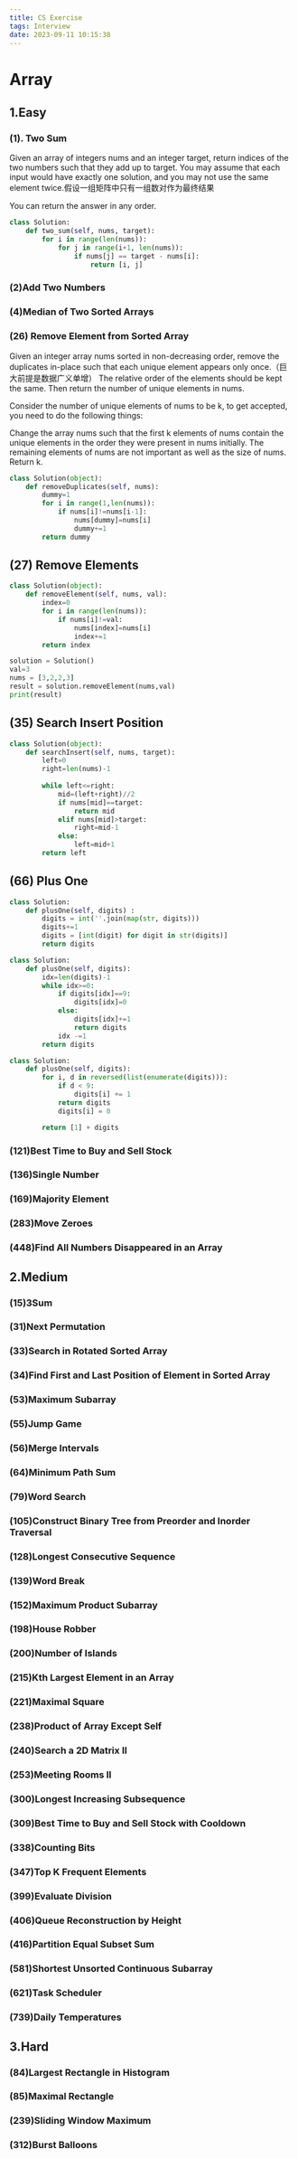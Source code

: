```yaml
---
title: CS Exercise
tags: Interview
date: 2023-09-11 10:15:38
---
```


# Array

##   1.Easy


### (1). Two Sum

Given an array of integers nums and an integer target, return indices of the two numbers such that they add up to target. You may assume that each input would have exactly one solution, and you may not use the same element twice.假设一组矩阵中只有一组数对作为最终结果

You can return the answer in any order.

```python
class Solution:
    def two_sum(self, nums, target):
        for i in range(len(nums)):
            for j in range(i+1, len(nums)):
                if nums[j] == target - nums[i]:
                    return [i, j]
```

###   (2)Add Two Numbers
###   (4)Median of Two Sorted Arrays


### (26) Remove Element from Sorted Array
Given an integer array nums sorted in non-decreasing order, remove the duplicates in-place such that each unique element appears only once.（巨大前提是数据广义单增） The relative order of the elements should be kept the same. Then return the number of unique elements in nums.

Consider the number of unique elements of nums to be k, to get accepted, you need to do the following things:

Change the array nums such that the first k elements of nums contain the unique elements in the order they were present in nums initially. The remaining elements of nums are not important as well as the size of nums. Return k.

```python
class Solution(object):
    def removeDuplicates(self, nums):
        dummy=1
        for i in range(1,len(nums)):
            if nums[i]!=nums[i-1]:
                nums[dummy]=nums[i]
                dummy+=1
        return dummy
```

## (27) Remove Elements

```python
class Solution(object):
    def removeElement(self, nums, val):
        index=0
        for i in range(len(nums)):
            if nums[i]!=val:
                nums[index]=nums[i]
                index+=1
        return index

solution = Solution()
val=3
nums = [3,2,2,3]
result = solution.removeElement(nums,val)
print(result)
```

## (35) Search Insert Position

```python
class Solution(object):
    def searchInsert(self, nums, target):
        left=0
        right=len(nums)-1
        
        while left<=right:
            mid=(left+right)//2
            if nums[mid]==target:
                return mid
            elif nums[mid]>target:
                right=mid-1
            else:
                left=mid+1
        return left
```
<!-- #报错原因
- `for i in range(len(nums))`：这个循环会从索引`0`开始迭代到数组的最后一个索引。
- 在第一次循环迭代时，“if nums[i] == target”检查是否找到了`target`，如果找到了，返回索引。
- `elif nums[i] < target and nums[i+1] > target` : 这个条件检查是否” target”应该插入到 `nums[i]`和` nums $[i+1$ ]`之间。
- `else”：如果以上条件都不满足，就返回`len(nums)” -->


## (66) Plus One

<!-- 格式转换版(一) -->
```python
class Solution:
    def plusOne(self, digits) :
        digits = int(''.join(map(str, digits)))
        digits+=1
        digits = [int(digit) for digit in str(digits)]
        return digits
```

<!-- 格式转换版(二) -->
```python
class Solution:
    def plusOne(self, digits):
        idx=len(digits)-1
        while idx>=0:
            if digits[idx]==9:
                digits[idx]=0
            else:
                digits[idx]+=1
                return digits
            idx -=1
        return digits
```

<!-- index方法一 -->
```python
class Solution:
    def plusOne(self, digits): 
        for i, d in reversed(list(enumerate(digits))):
            if d < 9:
                digits[i] += 1
            return digits
            digits[i] = 0

        return [1] + digits
```

###   (121)Best Time to Buy and Sell Stock

###   (136)Single Number

###   (169)Majority Element

###   (283)Move Zeroes

###   (448)Find All Numbers Disappeared in an Array

##   2.Medium

###   (15)3Sum

###   (31)Next Permutation

###   (33)Search in Rotated Sorted Array

###   (34)Find First and Last Position of Element in Sorted Array

###   (53)Maximum Subarray

###   (55)Jump Game

###   (56)Merge Intervals

###   (64)Minimum Path Sum

###   (79)Word Search

###   (105)Construct Binary Tree from Preorder and Inorder Traversal

###   (128)Longest Consecutive Sequence

###   (139)Word Break

###   (152)Maximum Product Subarray

###   (198)House Robber

###   (200)Number of Islands

###   (215)Kth Largest Element in an Array

###   (221)Maximal Square

###   (238)Product of Array Except Self

###   (240)Search a 2D Matrix II

###   (253)Meeting Rooms II

###   (300)Longest Increasing Subsequence

###   (309)Best Time to Buy and Sell Stock with Cooldown

###   (338)Counting Bits

###   (347)Top K Frequent Elements

###   (399)Evaluate Division

###   (406)Queue Reconstruction by Height

###   (416)Partition Equal Subset Sum

###   (581)Shortest Unsorted Continuous Subarray

###   (621)Task Scheduler

###   (739)Daily Temperatures

##   3.Hard

###   (84)Largest Rectangle in Histogram

###   (85)Maximal Rectangle

###   (239)Sliding Window Maximum

###   (312)Burst Balloons

